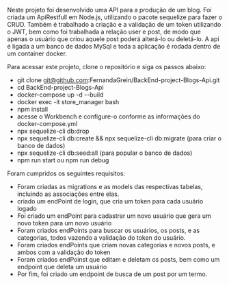 Neste projeto foi desenvolvido uma API para a produção de um blog. Foi criada um ApiRestfull em Node.js,
utilizando o pacote sequelize para fazer o CRUD. Também é trabalhado a criação e a validação de um token utilizando o JWT, bem como foi trabalhada a relação user e post, de modo que apenas o usuário que criou aquele post poderá alterá-lo ou deletá-lo. A api é ligada a um banco de dados MySql e toda a aplicação é rodada dentro de um container docker.


Para acessar este projeto, clone o repositório e siga os passos abaixo: 
 - git clone git@github.com:FernandaGrein/BackEnd-project-Blogs-Api.git
 - cd BackEnd-project-Blogs-Api
 - docker-compose up -d --build
 - docker exec -it store_manager bash
 - npm install
 - acesse o Workbench e configure-o conforme as informações do docker-compose.yml
 - npx sequelize-cli db:drop
 - npx sequelize-cli db:create && npx sequelize-cli db:migrate (para criar o banco de dados)
 - npx sequelize-cli db:seed:all (para popular o banco de dados)
 - npm run start ou npm run debug

Foram cumpridos os seguintes requisitos: 
 - Foram criadas as migrations e as models das respectivas tabelas, incluindo as associações entre elas.
 - criado um endPoint de login, que cria um token para cada usuário logado
 - Foi criado um endPoint para cadastrar um novo usuário que gera um novo token para um novo usuário
 - Foram criados endPoints para buscar os usuários, os posts, e as categorias, todos vazendo a validação do token do usuário.
 - Foram criados endPoints que criam novas categorias e novos posts, e ambos com a validação do token
 - Foram criados endPoinst que editam e deletam os posts, bem como um endpoint que deleta um usuário
 - Por fim, foi criado um endpoint de busca de um post por um termo.

